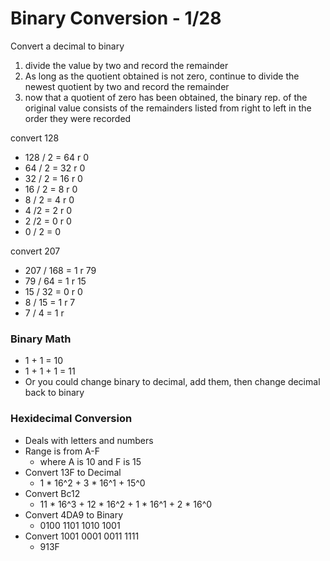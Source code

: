 # Binary Conversion - 1/28

Convert a decimal to binary
1. divide the value by two and record the remainder
2. As long as the quotient obtained is not zero, continue to divide the newest quotient by two and record the remainder
3. now that a quotient of zero has been obtained, the binary rep. of the original value consists of the remainders listed from right to left in the order they were recorded

convert 128
- 128 / 2 = 64 r 0
- 64 / 2 = 32 r 0
- 32 / 2 = 16 r 0
- 16 / 2 = 8 r 0
- 8 / 2 = 4 r 0
- 4 /2 = 2 r 0
- 2 /2 = 0 r 0
- 0 / 2 = 0

convert 207
- 207 / 168 = 1 r 79
- 79 / 64 = 1 r 15
- 15 / 32 = 0 r 0
- 8 / 15 = 1 r 7
- 7 / 4 = 1 r


### Binary Math
- 1 + 1 = 10
- 1 + 1 + 1 = 11
- Or you could change binary to decimal, add them, then change decimal back to binary

### Hexidecimal Conversion
- Deals with letters and numbers
- Range is from A-F
    + where A is 10 and F is 15
- Convert 13F to Decimal
    + 1 * 16^2 + 3 * 16^1 + 15^0
- Convert Bc12
    + 11 * 16^3 + 12 * 16^2 + 1 * 16^1 +  2 * 16^0
- Convert 4DA9 to Binary
    + 0100 1101 1010 1001
- Convert 1001 0001 0011 1111
    + 913F
